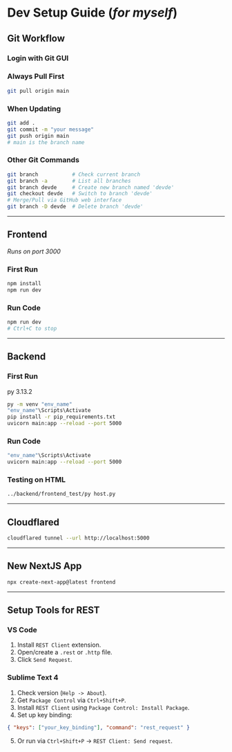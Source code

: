 # Dev Setup Guide (_for myself_)

## Git Workflow

### Login with Git GUI

### Always Pull First
```bash
git pull origin main
```

### When Updating
```bash
git add .
git commit -m "your message"
git push origin main
# main is the branch name
```

### Other Git Commands
```bash
git branch           # Check current branch
git branch -a        # List all branches
git branch devde     # Create new branch named 'devde'
git checkout devde   # Switch to branch 'devde'
# Merge/Pull via GitHub web interface
git branch -D devde  # Delete branch 'devde'
```

---

## Frontend

_Runs on port 3000_

### First Run
```bash
npm install
npm run dev
```

### Run Code
```bash
npm run dev
# Ctrl+C to stop
```

---

## Backend

### First Run
py 3.13.2
```bash
py -m venv "env_name"
"env_name"\Scripts\Activate
pip install -r pip_requirements.txt
uvicorn main:app --reload --port 5000
```

### Run Code
```bash
"env_name"\Scripts\Activate
uvicorn main:app --reload --port 5000
```

### Testing on HTML
```bash
../backend/frontend_test/py host.py
```

---

## Cloudflared

```bash
cloudflared tunnel --url http://localhost:5000
```

---

## New NextJS App

```bash
npx create-next-app@latest frontend
```

---

## Setup Tools for REST

### VS Code
1. Install `REST Client` extension.
2. Open/create a `.rest` or `.http` file.
3. Click `Send Request`.

### Sublime Text 4
1. Check version (`Help -> About`).
2. Get `Package Control` via `Ctrl+Shift+P`.
3. Install `REST Client` using `Package Control: Install Package`.
4. Set up key binding:
```json
{ "keys": ["your_key_binding"], "command": "rest_request" }
```
5. Or run via `Ctrl+Shift+P` → `REST Client: Send request`.